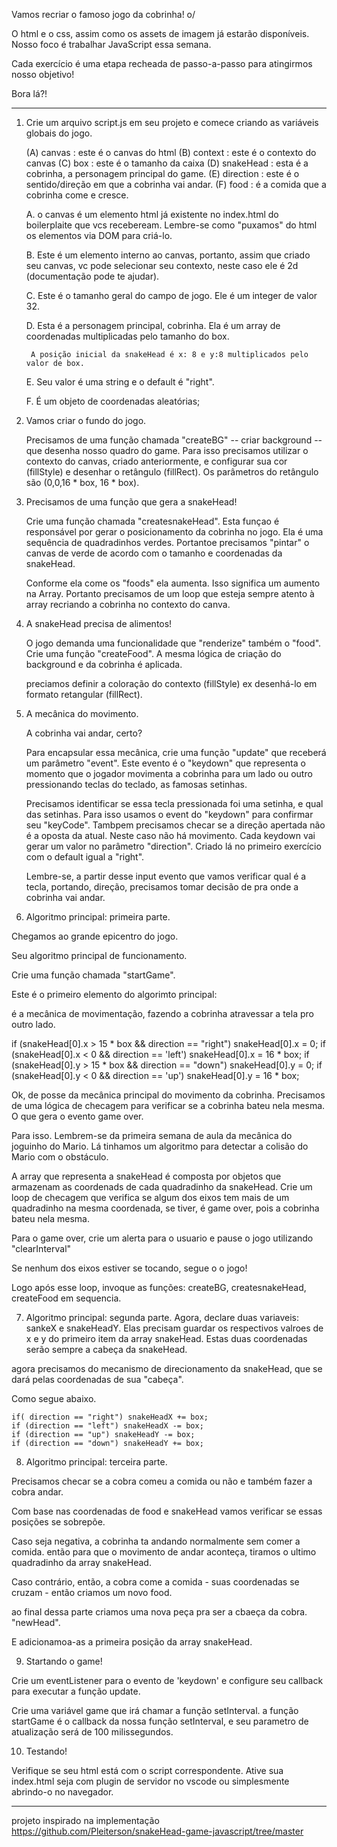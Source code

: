 Vamos recriar o famoso jogo da cobrinha! o/


O html e o css, assim como os assets de imagem já estarão disponíveis.
Nosso foco é trabalhar JavaScript essa semana.

Cada exercício é uma etapa recheada de passo-a-passo para atingirmos nosso objetivo!

Bora lá?!



______________________________________________



1. Crie um arquivo script.js em seu projeto e comece criando as variáveis globais do jogo.

    (A) canvas : este é o canvas do html
    (B) context : este é o contexto do canvas
    (C) box : este é o tamanho da caixa 
    (D) snakeHead : esta é a cobrinha, a personagem principal do game.
    (E) direction : este é o sentido/direção em que a cobrinha vai andar.
    (F) food : é a comida que a cobrinha come e cresce.

    A. o canvas é um elemento html já existente no index.html do boilerplaite que vcs recebeream. Lembre-se como "puxamos" do html os elementos via DOM para criá-lo.

    B. Este é um elemento interno ao canvas, portanto, assim que criado seu canvas, vc pode selecionar seu contexto, neste caso ele é 2d (documentação pode te ajudar).

    C. Este é o tamanho geral do campo de jogo. Ele é um integer de valor 32.

    D. Esta é a personagem principal, cobrinha. Ela é um array de coordenadas multiplicadas pelo tamanho do box.

        A posição inicial da snakeHead é x: 8 e y:8 multiplicados pelo valor de box.

    E. Seu valor é uma string e o default é "right".

    F. É um objeto de coordenadas aleatórias;

2. Vamos criar o fundo do jogo.

    Precisamos de uma função chamada "createBG" -- criar background --  que desenha nosso quadro do game.
    Para isso precisamos utilizar o contexto do canvas, criado anteriormente, e 
    configurar sua cor (fillStyle) e desenhar o retângulo (fillRect). Os parâmetros
    do retângulo são (0,0,16 * box, 16 * box).

3. Precisamos de uma função que gera a snakeHead!

    Crie uma função chamada "createsnakeHead". Esta funçao é responsável por gerar o posicionamento
    da cobrinha no jogo. Ela é uma sequência de quadradinhos verdes.
    Portantoe precisamos "pintar" o canvas de verde de acordo com o tamanho e coordenadas da snakeHead.

    Conforme ela come os "foods" ela aumenta. Isso significa um aumento na Array.
    Portanto precisamos de um loop que esteja sempre atento à array recriando a cobrinha no contexto do canva.


4. A snakeHead precisa de alimentos! 

    O jogo demanda uma funcionalidade que "renderize" também o "food".
    Crie uma função "createFood". A mesma lógica de criação do background e da cobrinha é aplicada.

    preciamos definir a coloração do contexto (fillStyle) ex desenhá-lo em formato retangular (fillRect).

5. A mecânica do movimento.

    A cobrinha vai andar, certo?

    Para encapsular essa mecânica, crie uma função "update" que receberá um parâmetro "event".
    Este evento é o "keydown" que representa o momento que o jogador movimenta a cobrinha para um lado ou outro pressionando teclas do teclado, as famosas setinhas.

    Precisamos identificar se essa tecla pressionada foi uma setinha, e qual das setinhas.
    Para isso usamos o event do "keydown" para confirmar seu "keyCode". 
    Tambpem precisamos checar se a direção apertada não é a oposta da atual. Neste caso não há movimento.
    Cada keydown vai gerar um valor no parâmetro "direction". Criado lá no primeiro exercício com o default igual a "right".

    Lembre-se, a partir desse input evento que vamos verificar qual é a tecla, portando, direção, precisamos tomar decisão de pra onde a cobrinha vai andar.


6.  Algoritmo principal: primeira parte.

Chegamos ao grande epicentro do jogo.

Seu algoritmo principal de funcionamento.

Crie uma função chamada "startGame".

Este é o primeiro elemento do algorimto principal:

é a mecânica de movimentação, fazendo  a cobrinha atravessar a tela pro outro lado.

 if (snakeHead[0].x > 15 * box && direction == "right") snakeHead[0].x = 0;
 if (snakeHead[0].x < 0 && direction == 'left') snakeHead[0].x = 16 * box;
 if (snakeHead[0].y > 15 * box && direction == "down") snakeHead[0].y = 0;
 if (snakeHead[0].y < 0 && direction == 'up') snakeHead[0].y = 16 * box;


Ok, de posse da mecânica principal do movimento da cobrinha.
Precisamos de uma lógica de checagem para verificar se a cobrinha bateu nela mesma.
O que gera o evento game over.

Para isso. Lembrem-se da primeira semana de aula da mecânica do joguinho do Mario.
Lá tinhamos um algoritmo para detectar a colisão do Mario com o obstáculo.

A array que representa a snakeHead é composta por objetos que armazenam as coordenads de cada quadradinho da snakeHead. Crie um loop de checagem que verifica se algum dos eixos tem mais de um quadradinho na mesma coordenada, se tiver, é game over, pois a cobrinha bateu nela mesma. 

Para o game over, crie um alerta para o usuario e pause o jogo utilizando "clearInterval"

Se nenhum dos eixos estiver se tocando, segue o o jogo!

Logo após esse loop, invoque as funções: createBG, createsnakeHead, createFood em sequencia.


7. Algoritmo principal: segunda parte.
Agora, declare duas variaveis: sankeX e snakeHeadY. Elas precisam guardar os respectivos valroes de x e y do primeiro item da array snakeHead. Estas duas coordenadas serão sempre a cabeça da snakeHead.

agora precisamos do mecanismo de direcionamento da snakeHead, que se dará pelas coordenadas
de sua "cabeça". 

Como segue abaixo.

    if( direction == "right") snakeHeadX += box;
    if (direction == "left") snakeHeadX -= box;
    if (direction == "up") snakeHeadY -= box;
    if (direction == "down") snakeHeadY += box;

8. Algoritmo principal: terceira parte.

Precisamos checar se a cobra comeu a comida ou não e também fazer a cobra andar.

Com base nas coordenadas de food e snakeHead vamos verificar se essas posições se sobrepõe.

Caso seja negativa, a cobrinha ta andando normalmente sem comer a comida. então para 
que o movimento de andar aconteça, tiramos o ultimo quadradinho da array snakeHead.

Caso contrário, então, a cobra come a comida - suas coordenadas se cruzam - então criamos um novo food.

ao final dessa parte criamos uma nova peça pra ser a cbaeça da cobra. "newHead".

E adicionamoa-as a primeira posição da array snakeHead.


9. Startando o game!

Crie um eventListener para o evento de 'keydown' e configure seu callback para executar a função update.

Crie uma variável game que irá chamar a função setInterval. a função startGame é o callback da nossa função setInterval, e seu parametro de atualização será de 100 milissegundos.

10. Testando!

Verifique se seu html está com o script correspondente. Ative sua index.html seja com plugin de servidor no vscode ou simplesmente abrindo-o no navegador.



_________________

projeto inspirado na implementação 
https://github.com/Pleiterson/snakeHead-game-javascript/tree/master